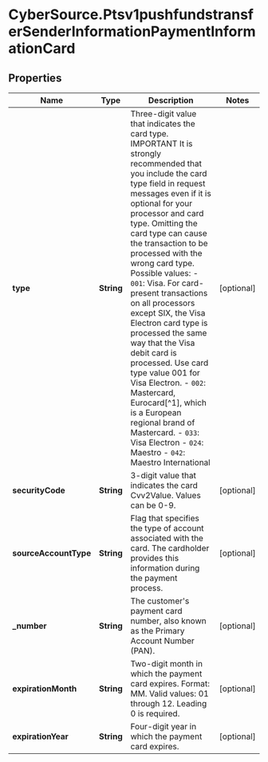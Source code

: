 # CyberSource.Ptsv1pushfundstransferSenderInformationPaymentInformationCard

## Properties
Name | Type | Description | Notes
------------ | ------------- | ------------- | -------------
**type** | **String** | Three-digit value that indicates the card type.  IMPORTANT It is strongly recommended that you include the card type field in request messages even if it is optional for your processor and card type. Omitting the card type can cause the transaction to be processed with the wrong card type.  Possible values: - `001`: Visa. For card-present transactions on all processors except SIX, the Visa Electron card type is processed the same way that the Visa debit card is processed. Use card type value 001 for Visa Electron. - `002`: Mastercard, Eurocard[^1], which is a European regional brand of Mastercard. - `033`: Visa Electron - `024`: Maestro - `042`: Maestro International  | [optional] 
**securityCode** | **String** | 3-digit value that indicates the card Cvv2Value. Values can be 0-9.  | [optional] 
**sourceAccountType** | **String** | Flag that specifies the type of account associated with the card. The cardholder provides this information during the payment process.  | [optional] 
**_number** | **String** | The customer's payment card number, also known as the Primary Account Number (PAN).  | [optional] 
**expirationMonth** | **String** | Two-digit month in which the payment card expires.  Format: MM.  Valid values: 01 through 12. Leading 0 is required.  | [optional] 
**expirationYear** | **String** | Four-digit year in which the payment card expires.  | [optional] 


